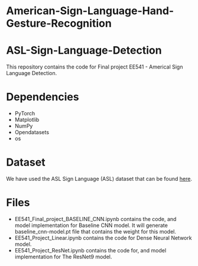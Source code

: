 # American-Sign-Language-Hand-Gesture-Recognition

# ASL-Sign-Language-Detection

This repository contains the code for Final project EE541 - Americal Sign Language Detection.

# Dependencies

- PyTorch
- Matplotlib
- NumPy
- Opendatasets
- os

# Dataset

We have used the ASL Sign Language (ASL) dataset that can be found [here](https://www.kaggle.com/datasets/grassknoted/asl-alphabet). 

# Files

- EE541_Final_project_BASELINE_CNN.ipynb contains the code, and model implementation for Baseline CNN model. It will generate baseline_cnn-model.pt file that contains the weight for this model. 
- EE541_Project_Linear.ipynb contains the code for Dense Neural Network model. 
- EE541_Project_ResNet.ipynb contains the code for, and model implementation for The ResNet9 model. 
